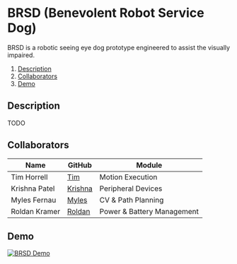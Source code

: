 # BRSD (Benevolent Robot Service Dog)
BRSD is a robotic seeing eye dog prototype engineered to assist the visually impaired.

1. [Description](#description)
2. [Collaborators](#collaborators)
3. [Demo](#demo)

## Description
TODO

## Collaborators
| Name | GitHub | Module |
| ----------- | ----------- | ----------- |
| Tim Horrell | [Tim](https://github.com/tdhorrell) | Motion Execution |
| Krishna Patel | [Krishna](https://github.com/KAP250) | Peripheral Devices |
| Myles Fernau | [Myles](https://github.com/cprlsugerkitten) | CV & Path Planning |
| Roldan Kramer | [Roldan](https://github.com/benshuttle28) | Power & Battery Management |

## Demo
[![BRSD Demo](https://img.youtube.com/vi/cxL46I0cIJM/0.jpg)](https://www.youtube.com/watch?v=cxL46I0cIJM)
